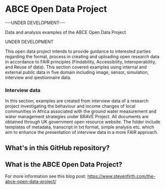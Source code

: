 # ABCE Open Data Project

---UNDER DEVELOPMENT---


Data and analysis examples of the ABCE Open Data Project

UNDER DEVELOPMENT

This open data project intends to provide guidance to interested parties regarding the format, process in creating and uploading open research data in accordance to FAIR principles (Findability, Accessibility, Interoperability, and Reuse of data). This section covered examples using internal and external public data in five domain including image, sensor, simulation, interview and qiestionnaire data.

### Interview data
In this section, examples are created from interview data of a research project investigating the behaviour and income changes of local communities in Africa associated with the ground water measurement and water management strategies under BRAVE Project. All documents are obtained through UK government open resource website. The folder include templates of metadata, transcript in txt format, simple analysis etc. which aim to enhance the presentation of interview data in a more FAIR approach.

## What's in this GitHub repository?

## What is the ABCE Open Data Project?

For more information see this blog post: https://www.stevenfirth.com/the-abce-open-data-project/



